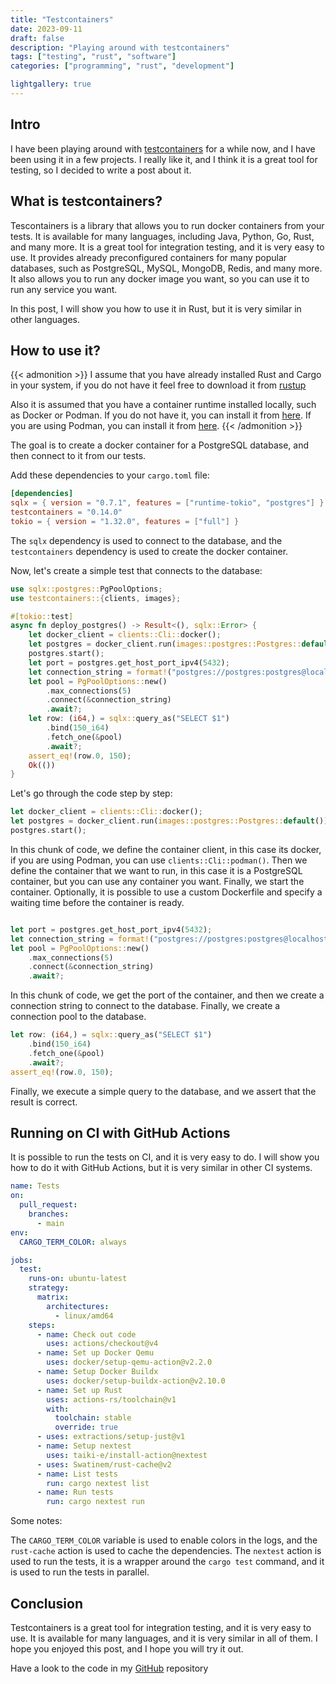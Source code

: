 ```yaml
---
title: "Testcontainers"
date: 2023-09-11
draft: false
description: "Playing around with testcontainers"
tags: ["testing", "rust", "software"]
categories: ["programming", "rust", "development"]

lightgallery: true
---
```


## Intro

I have been playing around with [testcontainers](https://www.testcontainers.com/) for a while now, and I have been using it in a few projects. I really like it, and I think it is a great tool for testing, so I decided to write a post about it.

## What is testcontainers?

Tescontainers is a library that allows you to run docker containers from your tests. It is available for many languages, including Java, Python, Go, Rust, and many more. It is a great tool for integration testing, and it is very easy to use. It provides already preconfigured containers for many popular databases, such as PostgreSQL, MySQL, MongoDB, Redis, and many more. It also allows you to run any docker image you want, so you can use it to run any service you want.

In this post, I will show you how to use it in Rust, but it is very similar in other languages.

## How to use it?

{{< admonition >}}
I assume that you have already installed Rust and Cargo in your system, if you do not have it feel free to download it from [rustup](https://rustup.rs/)

Also it is assumed that you have a container runtime installed locally, such as Docker or Podman. If you do not have it, you can install it from [here](https://docs.docker.com/get-docker/). If you are using Podman, you can install it from [here](https://podman.io/getting-started/installation).
{{< /admonition >}}

The goal is to create a docker container for a PostgreSQL database, and then connect to it from our tests.

Add these dependencies to your ```cargo.toml``` file:

```toml
[dependencies]
sqlx = { version = "0.7.1", features = ["runtime-tokio", "postgres"] }
testcontainers = "0.14.0"
tokio = { version = "1.32.0", features = ["full"] }
```

The ```sqlx``` dependency is used to connect to the database, and the ```testcontainers``` dependency is used to create the docker container.

Now, let's create a simple test that connects to the database:

```rust
use sqlx::postgres::PgPoolOptions;
use testcontainers::{clients, images};

#[tokio::test]
async fn deploy_postgres() -> Result<(), sqlx::Error> {
    let docker_client = clients::Cli::docker();
    let postgres = docker_client.run(images::postgres::Postgres::default());
    postgres.start();
    let port = postgres.get_host_port_ipv4(5432);
    let connection_string = format!("postgres://postgres:postgres@localhost:{}/postgres", port);
    let pool = PgPoolOptions::new()
        .max_connections(5)
        .connect(&connection_string)
        .await?;
    let row: (i64,) = sqlx::query_as("SELECT $1")
        .bind(150_i64)
        .fetch_one(&pool)
        .await?;
    assert_eq!(row.0, 150);
    Ok(())
}
```

Let's go through the code step by step:

```rust
let docker_client = clients::Cli::docker();
let postgres = docker_client.run(images::postgres::Postgres::default());
postgres.start();
```

In this chunk of code, we define the container client, in this case its docker, if you are using Podman, you can use ```clients::Cli::podman()```. Then we define the container that we want to run, in this case it is a PostgreSQL container, but you can use any container you want. Finally, we start the container. Optionally, it is possible to use a custom Dockerfile and specify a waiting time before the container is ready.

```rust

let port = postgres.get_host_port_ipv4(5432);
let connection_string = format!("postgres://postgres:postgres@localhost:{}/postgres", port);
let pool = PgPoolOptions::new()
    .max_connections(5)
    .connect(&connection_string)
    .await?;
```

In this chunk of code, we get the port of the container, and then we create a connection string to connect to the database. Finally, we create a connection pool to the database.

```rust
let row: (i64,) = sqlx::query_as("SELECT $1")
    .bind(150_i64)
    .fetch_one(&pool)
    .await?;
assert_eq!(row.0, 150);
```

Finally, we execute a simple query to the database, and we assert that the result is correct.

## Running on CI with GitHub Actions

It is possible to run the tests on CI, and it is very easy to do. I will show you how to do it with GitHub Actions, but it is very similar in other CI systems.

```yaml
name: Tests
on:
  pull_request:
    branches:
      - main
env:
  CARGO_TERM_COLOR: always

jobs:
  test:
    runs-on: ubuntu-latest
    strategy:
      matrix:
        architectures:
          - linux/amd64
    steps:
      - name: Check out code
        uses: actions/checkout@v4
      - name: Set up Docker Qemu
        uses: docker/setup-qemu-action@v2.2.0
      - name: Setup Docker Buildx
        uses: docker/setup-buildx-action@v2.10.0
      - name: Set up Rust
        uses: actions-rs/toolchain@v1
        with:
          toolchain: stable
          override: true
      - uses: extractions/setup-just@v1
      - name: Setup nextest
        uses: taiki-e/install-action@nextest
      - uses: Swatinem/rust-cache@v2
      - name: List tests
        run: cargo nextest list
      - name: Run tests
        run: cargo nextest run

```

Some notes:

The ```CARGO_TERM_COLOR``` variable is used to enable colors in the logs, and the ```rust-cache``` action is used to cache the dependencies. The ```nextest``` action is used to run the tests, it is a wrapper around the ```cargo test``` command, and it is used to run the tests in parallel.

## Conclusion

Testcontainers is a great tool for integration testing, and it is very easy to use. It is available for many languages, and it is very similar in all of them. I hope you enjoyed this post, and I hope you will try it out.

Have a look to the code in my [GitHub](https://github.com/adrianvillanueva997/testcontainers) repository
